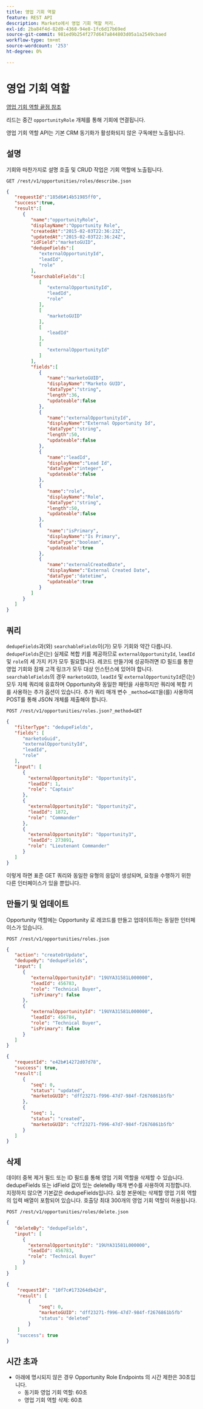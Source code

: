 ```yaml
---
title: 영업 기회 역할
feature: REST API
description: Marketo에서 영업 기회 역할 처리.
exl-id: 2ba84f4d-82d0-4368-94e8-1fc6d17b69ed
source-git-commit: 981ed9b254f277d647a844803d05a1a2549cbaed
workflow-type: tm+mt
source-wordcount: '253'
ht-degree: 0%

---
```


# 영업 기회 역할

[영업 기회 역할 끝점 참조](https://developer.adobe.com/marketo-apis/api/mapi/#tag/Opportunities/operation/getOpportunityRolesUsingGET)

리드는 중간 `opportunityRole` 개체를 통해 기회에 연결됩니다.

영업 기회 역할 API는 기본 CRM 동기화가 활성화되지 않은 구독에만 노출됩니다.

## 설명

기회와 마찬가지로 설명 호출 및 CRUD 작업은 기회 역할에 노출됩니다.

```
GET /rest/v1/opportunities/roles/describe.json
```

```json
{
   "requestId":"185d6#14b51985ff0",
   "success":true,
   "result":[
      {
         "name":"opportunityRole",
         "displayName":"Opportunity Role",
         "createdAt":"2015-02-03T22:36:23Z",
         "updatedAt":"2015-02-03T22:36:24Z",
         "idField":"marketoGUID",
         "dedupeFields":[
            "externalOpportunityId",
            "leadId",
            "role"
         ],
         "searchableFields":[
            [
               "externalOpportunityId",
               "leadId",
               "role"
            ],
            [
               "marketoGUID"
            ],
            [
               "leadId"
            ],
            [
               "externalOpportunityId"
            ]
         ],
         "fields":[
            {
               "name":"marketoGUID",
               "displayName":"Marketo GUID",
               "dataType":"string",
               "length":36,
               "updateable":false
            },
            {
               "name":"externalOpportunityId",
               "displayName":"External Opportunity Id",
               "dataType":"string",
               "length":50,
               "updateable":false
            },
            {
               "name":"leadId",
               "displayName":"Lead Id",
               "dataType":"integer",
               "updateable":false
            },
            {
               "name":"role",
               "displayName":"Role",
               "dataType":"string",
               "length":50,
               "updateable":false
            },
            {
               "name":"isPrimary",
               "displayName":"Is Primary",
               "dataType":"boolean",
               "updateable":true
            },
            {
               "name":"externalCreatedDate",
               "displayName":"External Created Date",
               "dataType":"datetime",
               "updateable":true
            }
         ]
      }
   ]
}
```

## 쿼리

`dedupeFields`과(와) `searchableFields`이(가) 모두 기회와 약간 다릅니다. `dedupeFields`은(는) 실제로 복합 키를 제공하므로 `externalOpportunityId`, `leadId` 및 `role`의 세 가지 키가 모두 필요합니다. 레코드 만들기에 성공하려면 ID 필드를 통한 영업 기회와 잠재 고객 링크가 모두 대상 인스턴스에 있어야 합니다. `searchableFields`의 경우 `marketoGUID`, `leadId` 및 `externalOpportunityId`은(는) 모두 자체 쿼리에 유효하며 Opportunity와 동일한 패턴을 사용하지만 쿼리에 복합 키를 사용하는 추가 옵션이 있습니다. 추가 쿼리 매개 변수 `_method=GET`을(를) 사용하여 POST를 통해 JSON 개체를 제출해야 합니다.

```
POST /rest/v1/opportunities/roles.json?_method=GET
```

```json
{
   "filterType": "dedupeFields",
   "fields": [
      "marketoGuid",
      "externalOpportunityId",
      "leadId",
      "role"
   ],
   "input": [
      {
        "externalOpportunityId": "Opportunity1",
        "leadId": 1,
        "role": "Captain"
      },
      {
        "externalOpportunityId": "Opportunity2",
        "leadId": 1872,
        "role": "Commander"
      },
      {
        "externalOpportunityId": "Opportunity3",
        "leadId": 273891,
        "role": "Lieutenant Commander"
      }
   ]
}
```

이렇게 하면 표준 GET 쿼리와 동일한 유형의 응답이 생성되며, 요청을 수행하기 위한 다른 인터페이스가 있을 뿐입니다.

## 만들기 및 업데이트

Opportunity 역할에는 Opportunity 로 레코드를 만들고 업데이트하는 동일한 인터페이스가 있습니다.

```
POST /rest/v1/opportunities/roles.json
```

```json
{
   "action": "createOrUpdate",
   "dedupeBy": "dedupeFields",
   "input": [
      {
         "externalOpportunityId": "19UYA31581L000000",
         "leadId": 456783,
         "role": "Technical Buyer",
         "isPrimary": false
      },
      {
         "externalOpportunityId": "19UYA31581L000000",
         "leadId": 456784,
         "role": "Technical Buyer",
         "isPrimary": false
      }
   ]
}
```

```json
{
   "requestId": "e42b#14272d07d78",
   "success": true,
   "result":[
      {
         "seq": 0,
         "status": "updated",
         "marketoGUID": "dff23271-f996-47d7-984f-f2676861b5fb"
      },
      {
         "seq": 1,
         "status": "created",
         "marketoGUID": "cff23271-f996-47d7-984f-f2676861b5fb"
      }
   ]
}
```

## 삭제

데이터 중복 제거 필드 또는 ID 필드를 통해 영업 기회 역할을 삭제할 수 있습니다. dedupeFields 또는 idField 값이 있는 deleteBy 매개 변수를 사용하여 지정합니다. 지정하지 않으면 기본값은 dedupeFields입니다. 요청 본문에는 삭제할 영업 기회 역할의 입력 배열이 포함되어 있습니다. 호출당 최대 300개의 영업 기회 역할이 허용됩니다.

```
POST /rest/v1/opportunities/roles/delete.json
```

```json
{
   "deleteBy": "dedupeFields",
   "input": [
      {
        "externalOpportunityId": "19UYA31581L000000",
        "leadId": 456783,
        "role": "Technical Buyer"
      }
   ]
}
```

```json
{
    "requestId": "10f7c#173264db42d",
    "result": [
        {
            "seq": 0,
            "marketoGUID": "dff23271-f996-47d7-984f-f2676861b5fb"
            "status": "deleted"
        }
    ]
    "success": true
}
```

## 시간 초과

- 아래에 명시되지 않은 경우 Opportunity Role Endpoints 의 시간 제한은 30초입니다.
   - 동기화 영업 기회 역할: 60초 
   - 영업 기회 역할 삭제: 60초
